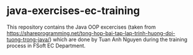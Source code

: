 # java-exercises-ec-training

This repository contains the Java OOP excercises (taken from https://shareprogramming.net/tong-hop-bai-tap-lap-trinh-huong-doi-tuong-trong-java/) which are done by Tuan Anh Nguyen during the training process in FSoft EC Department.
